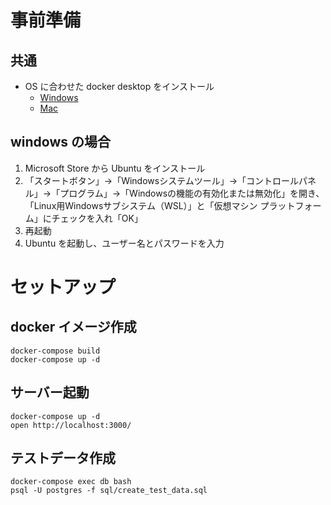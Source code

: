 # 事前準備
## 共通
- OS に合わせた docker desktop をインストール
  - [Windows](https://docs.docker.com/desktop/install/windows-install/)
  - [Mac](https://docs.docker.com/desktop/install/mac-install/)
## windows の場合
1. Microsoft Store から Ubuntu をインストール
2. 「スタートボタン」→「Windowsシステムツール」→「コントロールパネル」→「プログラム」→「Windowsの機能の有効化または無効化」を開き、「Linux用Windowsサブシステム（WSL）」と「仮想マシン プラットフォーム」にチェックを入れ「OK」
3. 再起動
4. Ubuntu を起動し、ユーザー名とパスワードを入力

# セットアップ

## docker イメージ作成
```
docker-compose build
docker-compose up -d
```

## サーバー起動
```
docker-compose up -d
open http://localhost:3000/
```

## テストデータ作成
```
docker-compose exec db bash
psql -U postgres -f sql/create_test_data.sql
```
